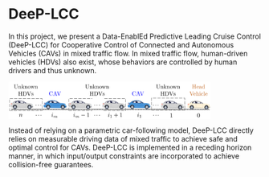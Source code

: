 # DeeP-LCC
In this project, we present a Data-EnablEd Predictive Leading Cruise Control (DeeP-LCC) for Cooperative Control of Connected and Autonomous Vehicles (CAVs) in mixed traffic flow. In mixed traffic flow, human-driven vehicles (HDVs) also exist, whose behaviors are controlled by human drivers and thus unknown.

<img src="docs/img/system_schematic.png" align="center" width="80%"/>

Instead of relying on a parametric car-following model, DeeP-LCC directly relies on measurable driving data of mixed traffic to achieve safe and optimal control for CAVs. DeeP-LCC is implemented in a receding horizon manner, in which input/output constraints are incorporated to achieve collision-free guarantees.
